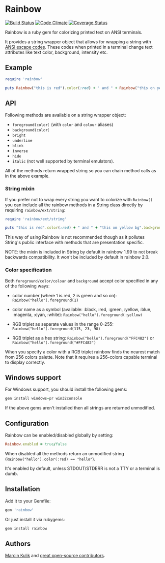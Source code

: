 # Rainbow

[![Build Status](https://travis-ci.org/sickill/rainbow.png?branch=master)](https://travis-ci.org/sickill/rainbow)
[![Code Climate](https://codeclimate.com/github/sickill/rainbow.png)](https://codeclimate.com/github/sickill/rainbow)
[![Coverage Status](https://coveralls.io/repos/sickill/rainbow/badge.png)](https://coveralls.io/r/sickill/rainbow)

Rainbow is a ruby gem for colorizing printed text on ANSI terminals.

It provides a string wrapper object that allows for wrapping a string with
[ANSI escape codes](http://en.wikipedia.org/wiki/ANSI_escape_code). These codes
when printed in a terminal change text attributes like text color, background,
intensity etc.

## Example

```ruby
require 'rainbow'

puts Rainbow("this is red").color(:red) + " and " + Rainbow("this on yellow bg").background(:yellow) + " and " + Rainbow("even bright underlined!").underline.bright
```

## API

Following methods are available on a string wrapper object:

* `foreground(color)` (with `color` and `colour` aliases)
* `background(color)`
* `bright`
* `underline`
* `blink`
* `inverse`
* `hide`
* `italic` (not well supported by terminal emulators).

All of the methods return wrapped string so you can chain method calls as in
the above example.

### String mixin

If you prefer not to wrap every string you want to colorize with `Rainbow()`
you can include all the rainbow methods in a String class directly by requiring
`rainbow/ext/string`:

```ruby
require 'rainbow/ext/string'

puts "this is red".color(:red) + " and " + "this on yellow bg".background(:yellow) + " and " + "even bright underlined!".underline.bright
```

This way of using Rainbow is not recommended though as it pollutes String's
public interface with methods that are presentation specific.

NOTE: the mixin is included in String by default in rainbow 1.99 to not break
backwards compatibility. It won't be included by default in rainbow 2.0.

### Color specification

Both `foreground/color/colour` and `background` accept color specified in any
of the following ways:

* color number (where 1 is red, 2 is green and so on):
  `Rainbow("hello").foreground(1)`

* color name as a symbol (available: :black, :red, :green, :yellow, :blue,
  :magenta, :cyan, :white):
  `Rainbow("hello").foreground(:yellow)`

* RGB triplet as separate values in the range 0-255:
  `Rainbow("hello").foreground(115, 23, 98)`

* RGB triplet as a hex string:
  `Rainbow("hello").foreground("FFC482")` or `Rainbow("hello").foreground("#FFC482")`

When you specify a color with a RGB triplet rainbow finds the nearest match
from 256 colors palette. Note that it requires a 256-colors capable terminal to
display correctly.

## Windows support

For Windows support, you should install the following gems:

```ruby
gem install windows-pr win32console
```

If the above gems aren't installed then all strings are returned unmodified.

## Configuration

Rainbow can be enabled/disabled globally by setting:

```ruby
Rainbow.enabled = true/false
```

When disabled all the methods return an unmodified string
(`Rainbow("hello").color(:red) == "hello"`).

It's enabled by default, unless STDOUT/STDERR is not a TTY or a terminal is
dumb.

## Installation

Add it to your Gemfile:

```ruby
gem 'rainbow'
```

Or just install it via rubygems:

```ruby
gem install rainbow
```

## Authors

[Marcin Kulik](http://ku1ik.com/) and [great open-source contributors](https://github.com/sickill/rainbow/graphs/contributors).
